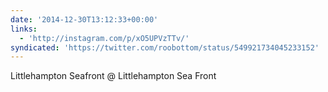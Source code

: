 ```yaml
---
date: '2014-12-30T13:12:33+00:00'
links:
  - 'http://instagram.com/p/xO5UPVzTTv/'
syndicated: 'https://twitter.com/roobottom/status/549921734045233152'
---
```

Littlehampton Seafront @ Littlehampton Sea Front 

